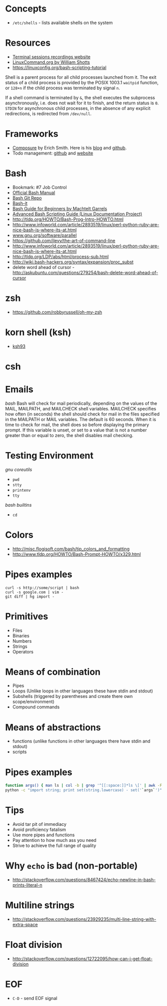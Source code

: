 # Concepts
- `/etc/shells` - lists available shells on the system

# Resources
- [Terminal sessions recordings website](https://asciinema.org/)
- [LinuxCommand.org by William Shotts](http://linuxcommand.org/index.php)
- https://linuxconfig.org/bash-scripting-tutorial

Shell is a parent process for all child processes launched from it. The exit status of a child process is provided by the POSIX 1003.1 `waitpid` function, or `128+n` if the child process was terminated by signal `n`.

If a shell command is terminated by `&`, the shell executes the subprocess asynchronously, i.e. does not wait for it to finish, and the return status is `0`. `STDIN` for asynchronous child processes, in the absence of any explicit redirections, is redirected from `/dev/null`.

# Frameworks
- [Composure](https://github.com/erichs/composure) by Erich Smith. Here is his [blog](http://erichs.github.io/) and [github](https://github.com/erichs).
- Todo management: [github](https://github.com/ginatrapani/todo.txt-cli) and [website](http://todotxt.com/)

# Bash
- Bookmark: #7 Job Control
- [Official Bash Manual](http://www.gnu.org/software/bash/manual/bash.html)
- [Bash Git Repo](http://savannah.gnu.org/git/?group=bash)
- [Bash-it](https://github.com/Bash-it/bash-it)
- [Bash Guide for Beginners by Machtelt Garrels](http://www.tldp.org/LDP/Bash-Beginners-Guide/html/Bash-Beginners-Guide.html)
- [Advanced Bash Scripting Guide (Linux Documentation Project)](tdlp.org/LDP/abs/html/)
- http://tldp.org/HOWTO/Bash-Prog-Intro-HOWTO.html
- http://www.infoworld.com/article/2893519/linux/perl-python-ruby-are-nice-bash-is-where-its-at.html
- www.gnu.org/software/parallel
- https://github.com/jlevy/the-art-of-command-line
- http://www.infoworld.com/article/2893519/linux/perl-python-ruby-are-nice-bash-is-where-its-at.html
- http://tldp.org/LDP/abs/html/process-sub.html
- http://wiki.bash-hackers.org/syntax/expansion/proc_subst
- delete word ahead of cursor - http://askubuntu.com/questions/279254/bash-delete-word-ahead-of-cursor

# zsh
- https://github.com/robbyrussell/oh-my-zsh

# korn shell (ksh)
- [ksh93](http://www.kornshell.com)

# csh

# Emails
*bash*
Bash will check for mail periodically, depending on the values of the MAIL, MAILPATH, and MAILCHECK shell variables. MAILCHECK specifies how often (in seconds) the shell should check for mail in the files specified in the MAILPATH or MAIL variables. The default is 60 seconds. When it is time to check for mail, the shell does so before displaying the primary prompt. If this variable is unset, or set to a value that is not a number greater than or equal to zero, the shell disables mail checking.

# Testing Environment
*gnu coreutils*
- `pwd`
- `stty`
- `printenv`
- `tty`

*bash builtins*
- `cd`

# Colors
- http://misc.flogisoft.com/bash/tip_colors_and_formatting
- http://www.tldp.org/HOWTO/Bash-Prompt-HOWTO/x329.html

# Pipes examples
```
curl -s http://some/script | bash
curl -s google.com | vim -
git diff | hg import -

```

# Primitives
- Files
- Binaries
- Numbers
- Strings
- Operators

# Means of combination
- Pipes
- Loops (Unlike loops in other languages these have stdin and stdout)
- Subshells (triggered by parentheses and create there own scope/environment)
- Compound commands

# Means of abstractions
- functions (unlike functions in other languages there have stdin and stdout)
- scripts


# Pipes examples
```bash
function args() { man ls | col -b | grep '^[[:space:]]*ls \[' | awk -F '[][]' '{print $2}' }
python -c "import string; print set(string.lowercase) - set('`args`')"
```

# Tips
- Avoid tar pit of immediacy
- Avoid proficiency fatalism
- Use more pipes and functions
- Pay attention to how much ass you need
- Strive to achieve the full range of quality

# Why `echo` is bad (non-portable)
- http://stackoverflow.com/questions/8467424/echo-newline-in-bash-prints-literal-n

# Multiline strings
- http://stackoverflow.com/questions/23929235/multi-line-string-with-extra-space

# Float division
- http://stackoverflow.com/questions/12722095/how-can-i-get-float-division

# EOF
- `C-D` - send EOF signal
